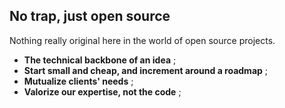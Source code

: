 ## No trap, just open source

Nothing really original here in the world of open source projects.

- **The technical backbone of an idea** ;
- **Start small and cheap, and increment around a roadmap** ;
- **Mutualize clients' needs** ;
- **Valorize our expertise, not the code** ;

